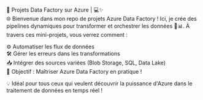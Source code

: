 🚀 Projets Data Factory sur Azure | 💻✨<br>
🌐 Bienvenue dans mon repo de projets Azure Data Factory ! Ici, je crée des pipelines dynamiques pour transformer et orchestrer les données 🔄📊. À travers ces mini-projets, vous verrez comment :<br>

  ⚙️ Automatiser les flux de données<br>
  🛠️ Gérer les erreurs dans les transformations<br>
  📥 Intégrer des sources variées (Blob Storage, SQL, Data Lake)<br>
  🎯 Objectif : Maîtriser Azure Data Factory en pratique !<br>
  
💡 Idéal pour tous ceux qui veulent découvrir la puissance d'Azure dans le traitement de données en temps réel !<br>
